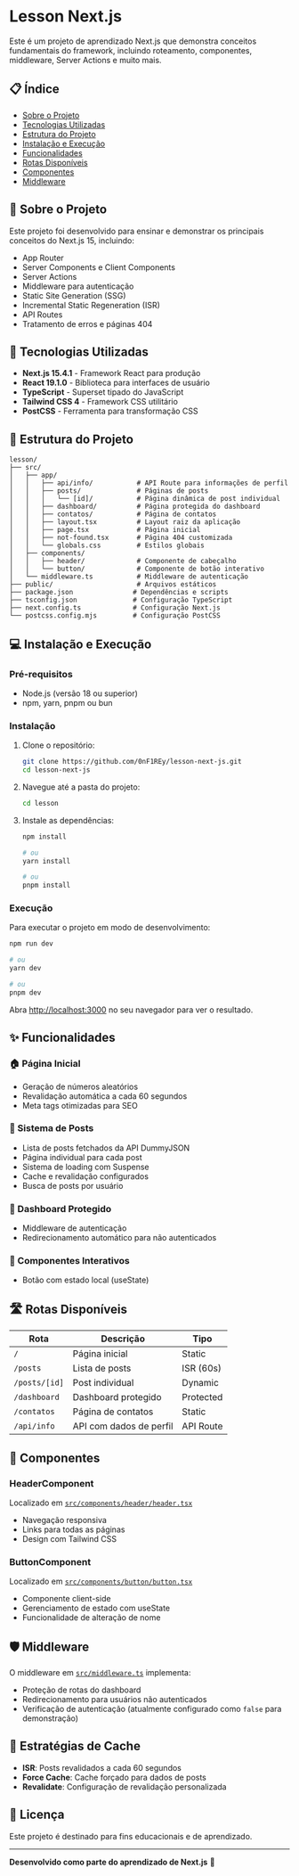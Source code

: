 # Lesson Next.js

Este é um projeto de aprendizado Next.js que demonstra conceitos fundamentais do framework, incluindo roteamento, componentes, middleware, Server Actions e muito mais.

## 📋 Índice

- [Sobre o Projeto](#sobre-o-projeto)
- [Tecnologias Utilizadas](#tecnologias-utilizadas)
- [Estrutura do Projeto](#estrutura-do-projeto)
- [Instalação e Execução](#instalação-e-execução)
- [Funcionalidades](#funcionalidades)
- [Rotas Disponíveis](#rotas-disponiveis)
- [Componentes](#componentes)
- [Middleware](#middleware)

## 🎯 Sobre o Projeto <a name="sobre-o-projeto"></a>

Este projeto foi desenvolvido para ensinar e demonstrar os principais conceitos do Next.js 15, incluindo:

- App Router
- Server Components e Client Components
- Server Actions
- Middleware para autenticação
- Static Site Generation (SSG)
- Incremental Static Regeneration (ISR)
- API Routes
- Tratamento de erros e páginas 404

## 🚀 Tecnologias Utilizadas <a name="tecnologias-utilizadas"></a>

- **Next.js 15.4.1** - Framework React para produção
- **React 19.1.0** - Biblioteca para interfaces de usuário
- **TypeScript** - Superset tipado do JavaScript
- **Tailwind CSS 4** - Framework CSS utilitário
- **PostCSS** - Ferramenta para transformação CSS

## 📁 Estrutura do Projeto <a name="estrutura-do-projeto"></a>

```
lesson/
├── src/
│   ├── app/
│   │   ├── api/info/           # API Route para informações de perfil
│   │   ├── posts/              # Páginas de posts
│   │   │   └── [id]/           # Página dinâmica de post individual
│   │   ├── dashboard/          # Página protegida do dashboard
│   │   ├── contatos/           # Página de contatos
│   │   ├── layout.tsx          # Layout raiz da aplicação
│   │   ├── page.tsx            # Página inicial
│   │   ├── not-found.tsx       # Página 404 customizada
│   │   └── globals.css         # Estilos globais
│   ├── components/
│   │   ├── header/             # Componente de cabeçalho
│   │   └── button/             # Componente de botão interativo
│   └── middleware.ts           # Middleware de autenticação
├── public/                     # Arquivos estáticos
├── package.json               # Dependências e scripts
├── tsconfig.json              # Configuração TypeScript
├── next.config.ts             # Configuração Next.js
└── postcss.config.mjs         # Configuração PostCSS
```

## 💻 Instalação e Execução <a name="instalação-e-execução"></a>

### Pré-requisitos

- Node.js (versão 18 ou superior)
- npm, yarn, pnpm ou bun

### Instalação

1. Clone o repositório:

   ```bash
   git clone https://github.com/0nF1REy/lesson-next-js.git
   cd lesson-next-js
   ```

2. Navegue até a pasta do projeto:

   ```bash
   cd lesson
   ```

3. Instale as dependências:

   ```bash
   npm install

   # ou
   yarn install

   # ou
   pnpm install
   ```

### Execução

Para executar o projeto em modo de desenvolvimento:

```bash
npm run dev

# ou
yarn dev

# ou
pnpm dev
```

Abra [http://localhost:3000](http://localhost:3000) no seu navegador para ver o resultado.

## ✨ Funcionalidades <a name="funcionalidades"></a>

### 🏠 Página Inicial

- Geração de números aleatórios
- Revalidação automática a cada 60 segundos
- Meta tags otimizadas para SEO

### 📝 Sistema de Posts

- Lista de posts fetchados da API DummyJSON
- Página individual para cada post
- Sistema de loading com Suspense
- Cache e revalidação configurados
- Busca de posts por usuário

### 🔐 Dashboard Protegido

- Middleware de autenticação
- Redirecionamento automático para não autenticados

### 🎨 Componentes Interativos

- Botão com estado local (useState)

## 🛣️ Rotas Disponíveis <a name="rotas-disponiveis"></a>

| Rota          | Descrição               | Tipo      |
| ------------- | ----------------------- | --------- |
| `/`           | Página inicial          | Static    |
| `/posts`      | Lista de posts          | ISR (60s) |
| `/posts/[id]` | Post individual         | Dynamic   |
| `/dashboard`  | Dashboard protegido     | Protected |
| `/contatos`   | Página de contatos      | Static    |
| `/api/info`   | API com dados de perfil | API Route |

## 🧩 Componentes <a name="componentes"></a>

### HeaderComponent

Localizado em [`src/components/header/header.tsx`](lesson/src/components/header/header.tsx)

- Navegação responsiva
- Links para todas as páginas
- Design com Tailwind CSS

### ButtonComponent

Localizado em [`src/components/button/button.tsx`](lesson/src/components/button/button.tsx)

- Componente client-side
- Gerenciamento de estado com useState
- Funcionalidade de alteração de nome

## 🛡️ Middleware <a name="middleware"></a>

O middleware em [`src/middleware.ts`](lesson/src/middleware.ts) implementa:

- Proteção de rotas do dashboard
- Redirecionamento para usuários não autenticados
- Verificação de autenticação (atualmente configurado como `false` para demonstração)

## 🔄 Estratégias de Cache

- **ISR**: Posts revalidados a cada 60 segundos
- **Force Cache**: Cache forçado para dados de posts
- **Revalidate**: Configuração de revalidação personalizada

## 📄 Licença

Este projeto é destinado para fins educacionais e de aprendizado.

---

**Desenvolvido como parte do aprendizado de Next.js** 🚀
